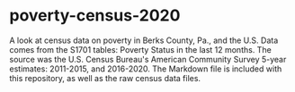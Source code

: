 # poverty-census-2020
A look at census data on poverty in Berks County, Pa., and the U.S. 
Data comes from the S1701 tables: Poverty Status in the last 12 months. 
The source was the U.S. Census Bureau's American Community Survey 5-year estimates: 2011-2015, and 2016-2020.
The Markdown file is included with this repository, as well as the raw census data files. 
